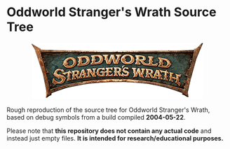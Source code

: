 # Oddworld Stranger's Wrath Source Tree

<div align="center">

![](logo.png)

</div>

Rough reproduction of the source tree for Oddworld Stranger's Wrath, based on debug symbols from a build compiled **2004-05-22**.

Please note that **this repository does not contain any actual code** and instead just empty files. **It is intended for research/educational purposes.**
